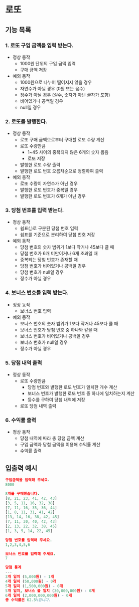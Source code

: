 # 로또

## 기능 목록

### 1. 로또 구입 금액을 입력 받는다.

- 정상 동작
    - 1000원 단위의 구입 금액 입력
    - 구매 금액 저장
- 예외 동작
    - 1000원으로 나누어 떨어지지 않을 경우
    - 자연수가 아닐 경우 (0원 또는 음수)
    - 정수가 아닐 경우 (실수, 숫자가 아닌 글자가 포함)
    - 비어있거나 공백일 경우
    - null일 경우

### 2. 로또를 발행한다.

- 정상 동작
    - 로또 구매 금액으로부터 구매할 로또 수량 계산
    - 로또 수량만큼
        - 1~45 사이의 중복되지 않은 6개의 숫자 뽑음
        - 로또 저장
    - 발행한 로또 수량 출력
    - 발행한 로또 번호 오름차순으로 정렬하여 출력
- 예외 동작
    - 로또 수량이 자연수가 아닌 경우
    - 발행한 로또 번호가 중복일 경우
    - 발행한 로또 번호가 6개가 아닌 경우

### 3. 당첨 번호를 입력 받는다.

- 정상 동작
    - 쉼표(,)로 구분된 당첨 번호 입력
    - 쉼표를 기준으로 분리하여 당첨 번호 저장
- 예외 동작
    - 당첨 번호의 숫자 범위가 1보다 작거나 45보다 클 때
    - 당첨 번호가 6개 미만이거나 6개 초과일 때
    - 중복되는 당첨 번호가 존재할 때
    - 당첨 번호가 비어있거나 공백일 경우
    - 당첨 번호가 null일 경우
    - 정수가 아닐 경우

### 4. 보너스 번호를 입력 받는다.

- 정상 동작
    - 보너스 번호 입력
- 예외 동작
    - 보너스 번호의 숫자 범위가 1보다 작거나 45보다 클 때
    - 보너스 번호가 당첨 번호 중 하나와 같을 때
    - 보너스 번호가 비어있거나 공백일 경우
    - 보너스 번호가 null일 경우
    - 정수가 아닐 경우

### 5. 당첨 내역 출력

- 정상 동작
    - 로또 수량만큼
        - 당첨 번호와 발행한 로또 번호가 일치한 개수 계산
        - 보너스 번호가 발행한 로또 번호 중 하나에 일치하는지 계산
        - 등수를 구하여 당첨 내역에 저장
    - 로또 당첨 내역 출력

### 6. 수익률 출력

- 정상 동작
    - 당첨 내역에 따라 총 당첨 금액 계산
    - 구입 금액과 당첨 금액을 이용해 수익률 계산
    - 수익률 출력

## 입출력 예시

```prolog
구입금액을 입력해 주세요.
8000

8개를 구매했습니다.
[8, 21, 23, 41, 42, 43] 
[3, 5, 11, 16, 32, 38] 
[7, 11, 16, 35, 36, 44] 
[1, 8, 11, 31, 41, 42] 
[13, 14, 16, 38, 42, 45] 
[7, 11, 30, 40, 42, 43] 
[2, 13, 22, 32, 38, 45] 
[1, 3, 5, 14, 22, 45]

당첨 번호를 입력해 주세요.
1,2,3,4,5,6

보너스 번호를 입력해 주세요.
7

당첨 통계
---
3개 일치 (5,000원) - 1개
4개 일치 (50,000원) - 0개
5개 일치 (1,500,000원) - 0개
5개 일치, 보너스 볼 일치 (30,000,000원) - 0개
6개 일치 (2,000,000,000원) - 0개
총 수익률은 62.5%입니다.
```
